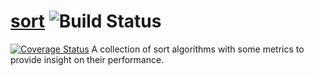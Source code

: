 # [sort](https://github.com/stmansour/sort)  ![Build Status](https://travis-ci.org/stmansour/sort.png?branch=master)
[![Coverage Status](https://coveralls.io/repos/stmansour/sort/badge.png)](https://coveralls.io/r/stmansour/sort)
A collection of sort algorithms with some metrics to provide insight on their performance.
